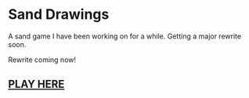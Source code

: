# Sand Drawings

A sand game I have been working on for a while. Getting a major rewrite soon.

Rewrite coming now!

## [PLAY HERE](https://git.itsmeow.cat/sand-drawings/site/)
